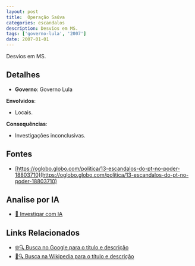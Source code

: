 ```yaml
---
layout: post
title:  Operação Saúva
categories: escandalos
description: Desvios em MS.
tags: ['governo-lula', '2007']
date: 2007-01-01
---
```


Desvios em MS.

## Detalhes
- **Governo**: Governo Lula

**Envolvidos**:
- Locais.


**Consequências**:
- Investigações inconclusivas.


## Fontes
- [https://oglobo.globo.com/politica/13-escandalos-do-pt-no-poder-18803710](https://oglobo.globo.com/politica/13-escandalos-do-pt-no-poder-18803710)


## Analise por IA
- [🤖 Investigar com IA](https://www.perplexity.ai/search?q=Opera%C3%A7%C3%A3o%20Sa%C3%BAva%20Desvios%20em%20MS.%20Governo%20Lula)

## Links Relacionados
- [🌐🔍 Busca no Google para o título e descrição](https://www.google.com/search?q=Opera%C3%A7%C3%A3o%20Sa%C3%BAva%20Desvios%20em%20MS.%20Governo%20Lula)
- [📖🔍 Busca na Wikipedia para o título e descrição](https://pt.wikipedia.org/w/index.php?search=Opera%C3%A7%C3%A3o%20Sa%C3%BAva%20Desvios%20em%20MS.%20Governo%20Lula)

